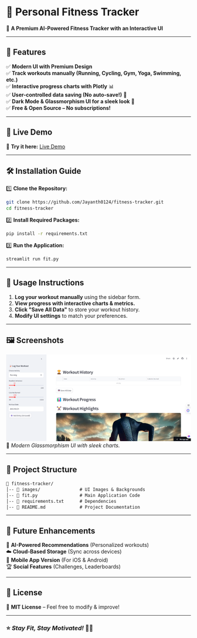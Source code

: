 

# 💪 Personal Fitness Tracker

🚀 **A Premium AI-Powered Fitness Tracker with an Interactive UI**
 

---

## 🌟 Features

✅ **Modern UI with Premium Design**  
✅ **Track workouts manually (Running, Cycling, Gym, Yoga, Swimming, etc.)**  
✅ **Interactive progress charts with Plotly** 📊  
✅ **User-controlled data saving (No auto-save!)** 💾  
✅ **Dark Mode & Glassmorphism UI for a sleek look** 🖤  
✅ **Free & Open Source – No subscriptions!**  

---

## 🚀 Live Demo  

🔗 **Try it here:** [Live Demo](https://trackmygains.streamlit.app/)  
  
---
## 🛠️ Installation Guide

1️⃣ **Clone the Repository:**  
```bash
git clone https://github.com/Jayanth0124/fitness-tracker.git
cd fitness-tracker
```  
2️⃣ **Install Required Packages:**  
```bash
pip install -r requirements.txt
```  
3️⃣ **Run the Application:**  
```bash
streamlit run fit.py
```  

---

## 📌 Usage Instructions

1. **Log your workout manually** using the sidebar form.  
2. **View progress with interactive charts & metrics.**  
3. **Click "Save All Data"** to store your workout history.  
4. **Modify UI settings** to match your preferences.  

---

## 🖼️ Screenshots  

![Dashboard](images/dashboard.png)  
📌 *Modern Glassmorphism UI with sleek charts.*  


---

## 📂 Project Structure  

```
📂 fitness-tracker/  
│-- 📂 images/               # UI Images & Backgrounds  
│-- 📜 fit.py                # Main Application Code  
│-- 📜 requirements.txt      # Dependencies  
│-- 📜 README.md             # Project Documentation  
```  

---

## 🎯 Future Enhancements  

🚀 **AI-Powered Recommendations** (Personalized workouts)  
☁️ **Cloud-Based Storage** (Sync across devices)  
📱 **Mobile App Version** (For iOS & Android)  
🏆 **Social Features** (Challenges, Leaderboards)  

---

## 📜 License  
📢 **MIT License** – Feel free to modify & improve!  


---

### ⭐ _Stay Fit, Stay Motivated!_ 💪🔥  
